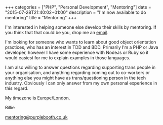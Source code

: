 +++
categories = ["PHP", "Personal Development", "Mentoring"]
date = "2015-07-28T21:40:02+01:00"
description = "I'm now available to do mentoring"
title = "Mentoring"
+++

I'm interested in helping someone else develop their skills by mentoring. If you think that that could be you, drop me an [email](mailto:mentoring@purplebooth.co.uk).

I'm looking for someone who wants to learn about good object orientation practices, who has an interest in TDD and BDD. Primarily I'm a PHP or Java developer, however I have some experience with NodeJs or Ruby so it would easiest for me to explain examples in those languages.

I am also willing to answer questions regarding supporting trans people in your organisation, and anything regarding coming out to co-workers or anything else you might have as trans/questioning person in the tech industry. Obviously I can only answer from my own personal experience in this regard.

My timezone is Europe/London.

Billie

[mentoring@purplebooth.co.uk](mailto:mentoring@purplebooth.co.uk)
